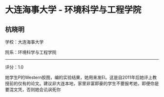 # 大连海事大学 - 环境科学与工程学院

## 杭晓明

学校：大连海事大学

院系：环境科学与工程学院

* * *

评分：1.0

她学生P的Western胶图，编的实验结果，她用来发EI。这是自2011年后她评上教授前的仅有的论文。建议非大连本地，家里非富即豪的学生不要报考她，即便你是要混文凭，否则她会讥讽死你